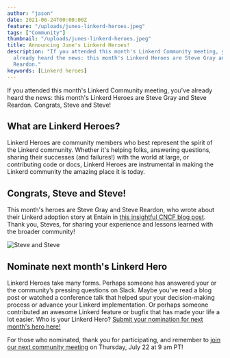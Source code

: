 ```yaml
---
author: "jason"
date: 2021-06-24T00:00:00Z
feature: "/uploads/junes-linkerd-heroes.jpeg"
tags: ["Community"]
thumbnail: "/uploads/junes-linkerd-heroes.jpeg"
title: Announcing June's Linkerd Heroes!
description: "If you attended this month's Linkerd Community meeting, you've
  already heard the news: this month's Linkerd Heroes are Steve Gray and Steve
  Reardon."
keywords: [Linkerd heroes]
---
```


If you attended this month's Linkerd Community meeting, you've already
heard the news: this month's Linkerd Heroes are Steve Gray and Steve
Reardon. Congrats, Steve and Steve!

## What are Linkerd Heroes?

Linkerd Heroes are community members who best represent the spirit
of the Linkerd community. Whether it's helping folks, answering
questions, sharing their successes (and failures!) with the world
at large, or contributing code or docs, Linkerd Heroes are instrumental
in making the Linkerd community the amazing place it is today.

## Congrats, Steve and Steve!

This month's heroes are Steve Gray and Steve Reardon, who wrote about their
Linkerd adoption story at Entain in
[this insightful CNCF blog post](https://www.cncf.io/blog/2021/04/19/when-lebron-scores-latency-matters-realizing-10x-throughput-while-driving-down-costs-and-sleeping-through-the-night/).
Thank you, Steves, for sharing your experience and lessons learned with the
broader community!

![Steve and Steve](/uploads/junes-linkerd-heroes.jpeg)

## Nominate next month's Linkerd Hero

Linkerd Heroes take many forms. Perhaps someone has answered your or the
community’s pressing questions on Slack. Maybe you've read a blog post or
watched a conference talk that helped spur your decision-making process
or advance your Linkerd implementation. Or perhaps someone contributed
an awesome Linkerd feature or bugfix that has made your life a lot easier.
Who is your Linkerd Hero? [Submit your nomination for next month's hero here!](https://docs.google.com/forms/d/e/1FAIpQLSfNv--UnbbZSzW7J3SbREIMI-HaooyX9im8yLIGB7M_LKT_Fw/viewform?usp=sf_link)

For those who nominated, thank you for participating, and remember to [join
our next community meeting](https://community.cncf.io/events/details/cncf-linkerd-community-presents-july-linkerd-online-community-meetup/)
on Thursday, July 22 at 9 am PT!
